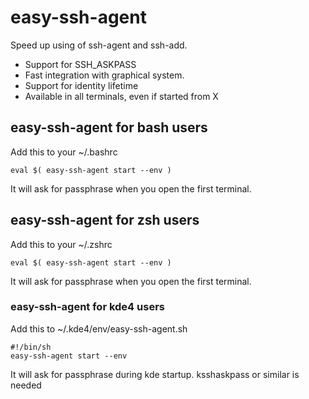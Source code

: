 # easy-ssh-agent

Speed up using of ssh-agent and ssh-add.

 - Support for SSH_ASKPASS
 - Fast integration with graphical system.
 - Support for identity lifetime
 - Available in all terminals, even if started from X

## easy-ssh-agent for bash users

Add this to your ~/.bashrc

    eval $( easy-ssh-agent start --env )

It will ask for passphrase when you open the first terminal.

## easy-ssh-agent for zsh users

Add this to your ~/.zshrc

    eval $( easy-ssh-agent start --env )

It will ask for passphrase when you open the first terminal.
    
### easy-ssh-agent for kde4 users

Add this to ~/.kde4/env/easy-ssh-agent.sh
	
	#!/bin/sh
	easy-ssh-agent start --env    

It will ask for passphrase during kde startup. ksshaskpass or similar is needed

